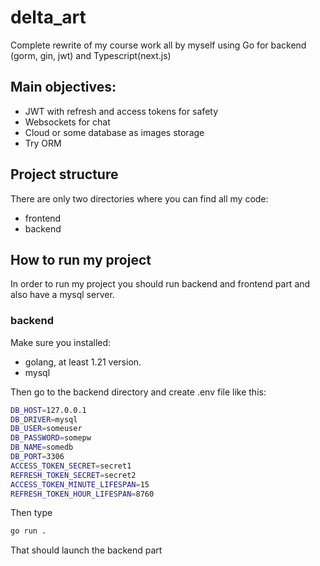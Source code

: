 # delta_art
Complete rewrite of my course work all by myself using Go for backend (gorm, gin, jwt) and Typescript(next.js)

## Main objectives:
 - JWT with refresh and access tokens for safety
 - Websockets for chat
 - Cloud or some database as images storage
 - Try ORM

## Project structure

There are only two directories where you can find all my code:
 - frontend
 - backend

## How to run my project

In order to run my project you should run backend and frontend part
and also have a mysql server.

### backend

Make sure you installed:
 - golang, at least 1.21 version.
 - mysql

Then go to the backend directory and create .env file like this:

```bash
DB_HOST=127.0.0.1                       
DB_DRIVER=mysql                          
DB_USER=someuser
DB_PASSWORD=somepw
DB_NAME=somedb
DB_PORT=3306 
ACCESS_TOKEN_SECRET=secret1
REFRESH_TOKEN_SECRET=secret2
ACCESS_TOKEN_MINUTE_LIFESPAN=15
REFRESH_TOKEN_HOUR_LIFESPAN=8760
```
Then type

```bash
go run .
```

That should launch the backend part


